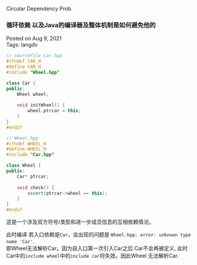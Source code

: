 
 Circular Dependency Prob.
### 循环依赖 以及Java的编译器及整体机制是如何避免他的
Posted on Aug 9, 2021  
Tags: langdv


```cpp
// sourcefile Car.hpp
#ifndef CAR_H
#define CAR_H
#include "Wheel.hpp"

class Car {
public:
    Wheel wheel;
    
    void initWheel() {
        wheel.ptrcar = this;
    }
}
#endif
```
```cpp
// Wheel.hpp
#ifndef WHEEL_H
#define WHEEL_H
#include "Car.hpp"

class Wheel {
public:
    Car* ptrcar;
    
    void check() {
        assert(ptrcar->wheel == this);
    }
}
#endif
```
这是一个涉及双方符号/类型和进一步成员信息的互相依赖情况。

此时编译 若入口依赖是`Car`，会出现的问题是 `Wheel.hpp: error: unknown type name 'Car'`.  
即Wheel无法解析Car。因为自入口第一次引入Car之后 Car不会再被定义, 此时Car中的`include wheel`中的`include car`将失效。因此Wheel 无法解析Car.



